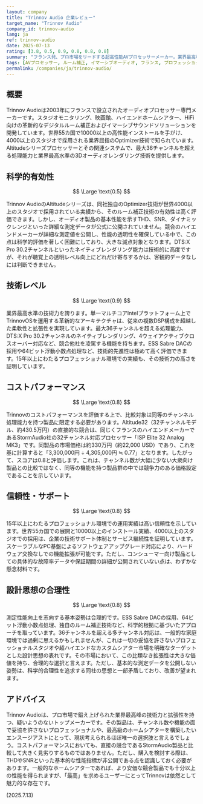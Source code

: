 ```yaml
---
layout: company
title: "Trinnov Audio 企業レビュー"
target_name: "Trinnov Audio"
company_id: trinnov-audio
lang: ja
ref: trinnov-audio
date: 2025-07-13
rating: [3.8, 0.5, 0.9, 0.8, 0.8, 0.8]
summary: "フランス発、プロ市場をリードする超高性能AVプロセッサーメーカー。業界最高峰の技術力と拡張性を誇るが、測定データの透明性に課題を残す。"
tags: [AVプロセッサー, ルーム補正, イマーシブオーディオ, フランス, プロフェッショナル]
permalink: /companies/ja/trinnov-audio/
---
```


## 概要

Trinnov Audioは2003年にフランスで設立されたオーディオプロセッサー専門メーカーです。スタジオモニタリング、映画館、ハイエンドホームシアター、HiFi向けの革新的なデジタルルーム補正およびイマーシブサウンドソリューションを開発しています。世界55カ国で10000以上の高性能インストールを手がけ、4000以上のスタジオで採用される業界屈指のOptimizer技術で知られています。Altitudeシリーズプロセッサーとその関連システムで、最大36チャンネルを超える処理能力と業界最高水準の3Dオーディオレンダリング技術を提供します。

## 科学的有効性

$$ \Large \text{0.5} $$

Trinnov AudioのAltitudeシリーズは、同社独自のOptimizer技術が世界4000以上のスタジオで採用されている実績から、そのルーム補正技術の有効性は高く評価できます。しかし、オーディオ製品の基本性能を示すTHD、SNR、ダイナミックレンジといった詳細な測定データが公式に公開されていません。競合のハイエンドメーカーが詳細な測定値を公開し、性能の透明性を確保している中で、この点は科学的評価を著しく困難にしており、大きな減点対象となります。DTS:X Pro 30.2チャンネルといったネイティブレンダリング能力は技術的に高度ですが、それが聴覚上の透明レベル向上にどれだけ寄与するかは、客観的データなしには判断できません。

## 技術レベル

$$ \Large \text{0.9} $$

業界最高水準の技術力を誇ります。単一マルチコアIntelプラットフォーム上でTrinnovOSを運用する革新的なアーキテクチャは、従来の複数DSP構成を超越した柔軟性と拡張性を実現しています。最大36チャンネルを超える処理能力、DTS:X Pro 30.2チャンネルのネイティブレンダリング、4ウェイアクティブクロスオーバー対応など、競合他社を凌駕する機能を持ちます。ESS Sabre DACの採用や64ビット浮動小数点処理など、技術的先進性は極めて高く評価できます。15年以上にわたるプロフェッショナル環境での実績も、その技術力の高さを証明しています。

## コストパフォーマンス

$$ \Large \text{0.8} $$

Trinnovのコストパフォーマンスを評価する上で、比較対象は同等のチャンネル処理能力を持つ製品に限定する必要があります。Altitude32（32チャンネルモデル、約430.5万円）の直接的な競合は、同じくフランスのハイエンドメーカーであるStormAudio社の32チャンネル対応プロセッサー「ISP Elite 32 Analog MK3」です。同製品の市場価格は約330万円（約22,000 USD）であり、これを基に計算すると「3,300,000円 ÷ 4,305,000円 ≒ 0.77」となります。したがって、スコアは0.8と評価します。これは、チャンネル数が大幅に少ない大衆向け製品との比較ではなく、同等の機能を持つ製品群の中では競争力のある価格設定であることを示しています。

## 信頼性・サポート

$$ \Large \text{0.8} $$

15年以上にわたるプロフェッショナル環境での運用実績は高い信頼性を示しています。世界55カ国での展開と10000以上のインストール実績、4000以上のスタジオでの採用は、企業の技術サポート体制とサービス継続性を証明しています。スケーラブルなPC基盤によるソフトウェアアップグレード対応により、ハードウェア交換なしでの機能拡張が可能です。ただし、コンシューマー向け製品としての具体的な故障率データや保証期間の詳細が公開されていない点は、わずかな懸念材料です。

## 設計思想の合理性

$$ \Large \text{0.8} $$

測定性能向上を志向する基本姿勢は合理的です。ESS Sabre DACの採用、64ビット浮動小数点処理、独自のルーム補正技術など、科学的根拠に基づいたアプローチを取っています。36チャンネルを超える多チャンネル対応は、一般的な家庭環境では過剰に思えるかもしれませんが、これは一切の妥協を許さないプロフェッショナルスタジオや超ハイエンドなカスタムシアター市場を明確なターゲットとした設計思想の表れです。その市場において、この比類なき拡張性は大きな価値を持ち、合理的な選択と言えます。ただし、基本的な測定データを公開しない姿勢は、科学的合理性を追求する同社の思想と一部矛盾しており、改善が望まれます。

## アドバイス

Trinnov Audioは、プロ市場で鍛え上げられた業界最高峰の技術力と拡張性を持つ、疑いようのないトップメーカーです。その製品は、チャンネル数や機能の面で妥協を許さないプロフェッショナルや、最高級のホームシアターを構築したいエンスージアストにとって、現状考えられるほぼ唯一の選択肢と言えるでしょう。コストパフォーマンスにおいても、直接の競合であるStormAudio製品と比較して大きく見劣りするものではありません。ただし、購入を検討する際は、THDやSNRといった基本的な性能指標が非公開である点を認識しておく必要があります。一般的なホームシアターであれば、より安価な競合製品でも十分以上の性能を得られますが、「最高」を求めるユーザーにとってTrinnovは依然として魅力的な存在です。

(2025.7.13)